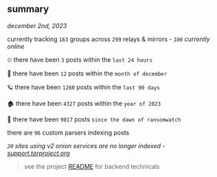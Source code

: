 
## summary
_december 2nd, 2023_

currently tracking `163` groups across `299` relays & mirrors - _`106` currently online_

⏲ there have been `3` posts within the `last 24 hours`

🦈 there have been `12` posts within the `month of december`

🪐 there have been `1260` posts within the `last 90 days`

🏚 there have been `4327` posts within the `year of 2023`

🦕 there have been `9017` posts `since the dawn of ransomwatch`

there are `96` custom parsers indexing posts

_`20` sites using v2 onion services are no longer indexed - [support.torproject.org](https://support.torproject.org/onionservices/v2-deprecation/)_

> see the project [README](https://github.com/joshhighet/ransomwatch#ransomwatch--) for backend technicals
